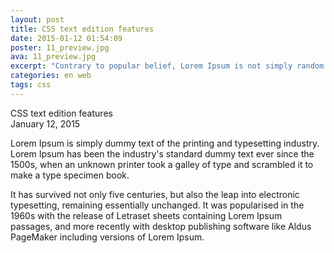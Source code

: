 ```yaml
---
layout: post
title: CSS text edition features
date: 2015-01-12 01:54:09
poster: 11_preview.jpg
ava: 11_preview.jpg
excerpt: "Contrary to popular belief, Lorem Ipsum is not simply random text. It has survived not only five centuries, but also the leap into electronic typesetting, remaining essentially unchanged "
categories: en web
tags: css
---
```


<div class="title" data-poster="11_preview.jpg">CSS text edition features</div>
<div class="date">January 12, 2015</div>

Lorem Ipsum is simply dummy text of the printing and typesetting industry. Lorem Ipsum has been the industry's standard dummy text ever since the 1500s, when an unknown printer took a galley of type and scrambled it to make a type specimen book.

It has survived not only five centuries, but also the leap into electronic typesetting, remaining essentially unchanged. It was popularised in the 1960s with the release of Letraset sheets containing Lorem Ipsum passages, and more recently with desktop publishing software like Aldus PageMaker including versions of Lorem Ipsum.